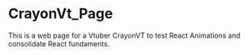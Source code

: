 # CrayonVt_Page
This is a web page for a Vtuber CrayonVT to test React Animations and consolidate React fundaments.
